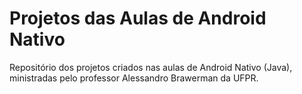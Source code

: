 # Projetos das Aulas de Android Nativo
Repositório dos projetos criados nas aulas de Android Nativo (Java), ministradas pelo professor Alessandro Brawerman da UFPR. 

